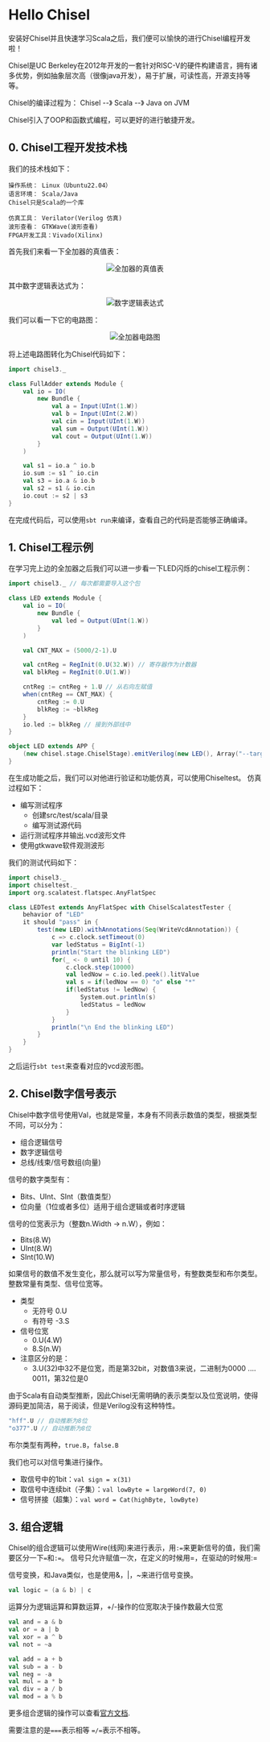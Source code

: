 # Hello Chisel
安装好Chisel并且快速学习Scala之后，我们便可以愉快的进行Chisel编程开发啦！

Chisel是UC Berkeley在2012年开发的一套针对RISC-V的硬件构建语言，拥有诸多优势，例如抽象层次高（很像java开发），易于扩展，可读性高，开源支持等等。

Chisel的编译过程为：
Chisel --》 Scala --》 Java on JVM

Chisel引入了OOP和函数式编程，可以更好的进行敏捷开发。
## 0. Chisel工程开发技术栈
我们的技术栈如下：
```
操作系统： Linux（Ubuntu22.04）
语言环境： Scala/Java
Chisel只是Scala的一个库

仿真工具： Verilator(Verilog 仿真)
波形查看： GTKWave(波形查看)
FPGA开发工具：Vivado(Xilinx)
```

首先我们来看一下全加器的真值表：

<p align="center">
    <img src="./image/03_1.png" alt="全加器的真值表">
</p>

其中数字逻辑表达式为：
<p align="center">
    <img src="./image/03_2.png" alt="数字逻辑表达式">
</p>

我们可以看一下它的电路图：
<p align="center">
    <img src="./image/03_3.png" alt="全加器电路图">
</p>

将上述电路图转化为Chisel代码如下：
```scala
import chisel3._

class FullAdder extends Module {
    val io = IO(
        new Bundle {
            val a = Input(UInt(1.W))
            val b = Input(UInt(2.W))
            val cin = Input(UInt(1.W))
            val sum = Output(UInt(1.W))
            val cout = Output(UInt(1.W))
        }
    )

    val s1 = io.a ^ io.b
    io.sum := s1 ^ io.cin
    val s3 = io.a & io.b
    val s2 = s1 & io.cin
    io.cout := s2 | s3
}
```

在完成代码后，可以使用`sbt run`来编译，查看自己的代码是否能够正确编译。

## 1. Chisel工程示例

在学习完上边的全加器之后我们可以进一步看一下LED闪烁的chisel工程示例：
```scala
import chisel3._ // 每次都需要导入这个包

class LED extends Module {
    val io = IO(
        new Bundle {
            val led = Output(UInt(1.W))
        }
    )

    val CNT_MAX = (5000/2-1).U

    val cntReg = RegInit(0.U(32.W)) // 寄存器作为计数器
    val blkReg = RegInit(0.U(1.W))

    cntReg := cntReg + 1.U // 从右向左赋值
    when(cntReg == CNT_MAX) {
        cntReg := 0.U
        blkReg := ~blkReg
    }
    io.led := blkReg // 接到外部线中
}

object LED extends APP {
    (new chisel.stage.ChiselStage).emitVerilog(new LED(), Array("--target-dir","generated")) // 输出Verilog文件
}
```

在生成功能之后，我们可以对他进行验证和功能仿真，可以使用Chiseltest。
仿真过程如下：
- 编写测试程序
    - 创建src/test/scala/目录
    - 编写测试源代码
- 运行测试程序并输出.vcd波形文件
- 使用gtkwave软件观测波形

我们的测试代码如下：
```scala
import chisel3._
import chiseltest._
import org.scalatest.flatspec.AnyFlatSpec

class LEDTest extends AnyFlatSpec with ChiselScalatestTester {
    behavior of "LED"
    it should "pass" in {
        test(new LED).withAnnotations(Seq(WriteVcdAnnotation)) {
            c => c.clock.setTimeout(0)
            var ledStatus = BigInt(-1)
            println("Start the blinking LED")
            for(_ <- 0 until 10) {
                c.clock.step(10000)
                val ledNow = c.io.led.peek().litValue
                val s = if(ledNow == 0) "o" else "*"
                if(ledStatus != ledNow) {
                    System.out.println(s)
                    ledStatus = ledNow
                }
            }
            println("\n End the blinking LED")
        }
    }
}
```

之后运行`sbt test`来查看对应的vcd波形图。


## 2. Chisel数字信号表示

Chisel中数字信号使用Val，也就是常量，本身有不同表示数值的类型，根据类型不同，可以分为：
- 组合逻辑信号
- 数字逻辑信号
- 总线/线束/信号数组(向量)

信号的数字类型有：
- Bits、UInt、SInt（数值类型）
- 位向量（1位或者多位）适用于组合逻辑或者时序逻辑

信号的位宽表示为（整数n.Width -> n.W），例如：
- Bits(8.W)
- UInt(8.W)
- SInt(10.W)

如果信号的数值不发生变化，那么就可以写为常量信号，有整数类型和布尔类型。整数常量有类型、信号位宽等。
- 类型
    - 无符号 0.U
    - 有符号 -3.S
- 信号位宽
    - 0.U(4.W)
    - 8.S(n.W)
- 注意区分的是：
    - 3.U(32)中32不是位宽，而是第32bit，对数值3来说，二进制为0000 .... 0011，第32位是0

由于Scala有自动类型推断，因此Chisel无需明确的表示类型以及位宽说明，使得源码更加简洁，易于阅读，但是Verilog没有这种特性。
```scala
"hff".U // 自动推断为8位
"o377".U // 自动推断为8位
```

布尔类型有两种，`true.B`，`false.B`

我们也可以对信号集进行操作。
- 取信号中的1bit：`val sign = x(31)`
- 取信号中连续bit（子集）：`val lowByte = largeWord(7, 0)`
- 信号拼接（超集）：`val word = Cat(highByte, lowByte)`

## 3. 组合逻辑
Chisel的组合逻辑可以使用Wire(线网)来进行表示，用`:=`来更新信号的值，我们需要区分一下`=`和`:=`。
信号只允许赋值一次，在定义的时候用=，在驱动的时候用:=

信号变换，和Java类似，也是使用&，|，~来进行信号变换。
```scala
val logic = (a & b) | c
```

运算分为逻辑运算和算数运算，+/-操作的位宽取决于操作数最大位宽
```scala
val and = a & b
val or = a | b
val xor = a ^ b
val not = ~a

val add = a + b
val sub = a - b
val neg = -a
val mul = a * b
val div = a / b
val mod = a % b
```
更多组合逻辑的操作可以查看[官方文档](https://www.chisel-lang.org/docs/explanations/operators).

需要注意的是`===`表示相等 `=/=`表示不相等。


